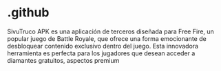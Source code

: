 # .github
SivuTruco APK es una aplicación de terceros diseñada para Free Fire, un popular juego de Battle Royale, que ofrece una forma emocionante de desbloquear contenido exclusivo dentro del juego. Esta innovadora herramienta es perfecta para los jugadores que desean acceder a diamantes gratuitos, aspectos premium
